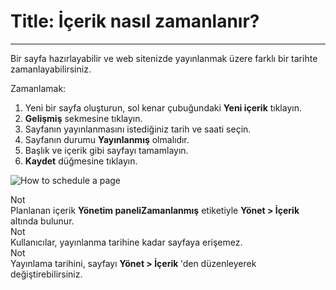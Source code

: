 # Title: İçerik nasıl zamanlanır?
<!-- Position: 4 -->
<!-- Date: 2017-08-24 22:00:00 -->
---
Bir sayfa hazırlayabilir ve web sitenizde yayınlanmak üzere farklı bir tarihte zamanlayabilirsiniz.

Zamanlamak:
1. Yeni bir sayfa oluşturun, sol kenar çubuğundaki **Yeni içerik** tıklayın.
2. **Gelişmiş** sekmesine tıklayın.
3. Sayfanın yayınlanmasını istediğiniz tarih ve saati seçin.
4. Sayfanın durumu **Yayınlanmış** olmalıdır.
5. Başlık ve içerik gibi sayfayı tamamlayın.
6. **Kaydet** düğmesine tıklayın.

![How to schedule a page](https://df6m0u2ovo2fu.cloudfront.net/images/documentation-english/scheduled-page.png)

<div class="note">
<div class="title">Not</div>
Planlanan içerik <b>Yönetim paneli</bnde <b>Zamanlanmış</b> etiketiyle <b>Yönet > İçerik</b> altında bulunur.
</div>

<div class="note">
<div class="title">Not</div>
Kullanıcılar, yayınlanma tarihine kadar sayfaya erişemez.
</div>

<div class="note">
<div class="title">Not</div>
Yayınlama tarihini, sayfayı <b>Yönet > İçerik </b>'den düzenleyerek değiştirebilirsiniz.
</div>
